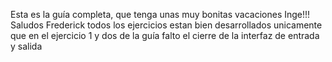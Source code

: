 Esta es la guía completa, que tenga unas muy bonitas vacaciones Inge!!!
Saludos Frederick todos los ejercicios estan bien desarrollados unicamente que en el ejercicio 1 y dos de la guía falto el cierre de la interfaz de entrada y salida 
